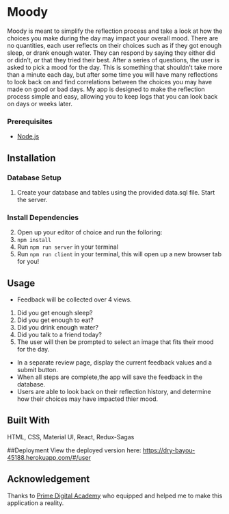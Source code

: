 # Moody

Moody is meant to simplify the reflection process and take a look at how the choices you make during the day may impact your overall mood. There are no quantities, each user reflects on their choices such as if they got enough sleep, or drank enough water. They can respond by saying they either did or didn’t, or that they tried their best. After a series of questions, the user is asked to pick a mood for the day. This is something that shouldn’t take more than a minute each day, but after some time you will have many reflections to look back on and find correlations between the choices you may have made on good or bad days. My app is designed to make the reflection process simple and easy, allowing you to keep logs that you can look back on days or weeks later.

### Prerequisites

- [Node.js](https://nodejs.org/en/)

## Installation

### Database Setup
1. Create your database and tables using the provided data.sql file. Start the server.

### Install Dependencies 
2. Open up your editor of choice and run the folloring:
3. `npm install`
6. Run `npm run server` in your terminal
7. Run `npm run client` in your terminal, this will open up a new browser tab for you!


## Usage

- Feedback will be collected over 4 views. 
1. Did you get enough sleep?
2. Did you get enough to eat?
3. Did you drink enough water?
4. Did you talk to a friend today?
5. The user will then be prompted to select an image that fits their mood for the day.
- In a separate review page, display the current feedback values and a submit button. 
- When all steps are complete,the app will save the feedback in the database.
- Users are able to look back on their reflection history, and determine how their choices may have impacted thier mood.

## Built With

HTML, CSS, Material UI, React, Redux-Sagas

##Deployment
View the deployed version here: https://dry-bayou-45188.herokuapp.com/#/user

## Acknowledgement
Thanks to [Prime Digital Academy](www.primeacademy.io) who equipped and helped me to make this application a reality.

